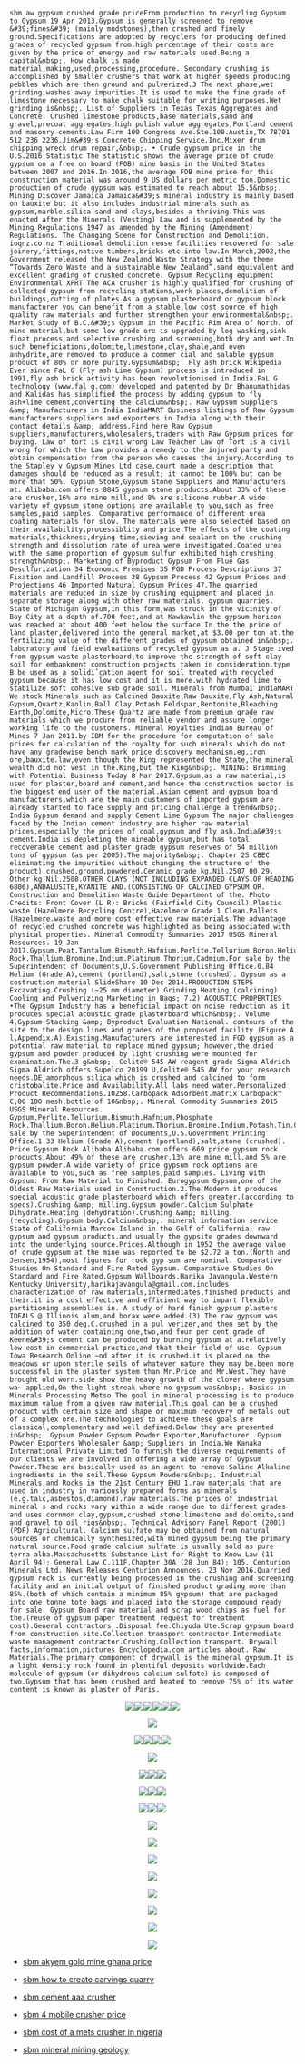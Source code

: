 
```
sbm aw gypsum crushed grade priceFrom production to recycling Gypsum to Gypsum 19 Apr 2013.Gypsum is generally screened to remove &#39;fines&#39; (mainly mudstones),then crushed and finely ground.Specifications are adopted by recyclers for producing defined grades of recycled gypsum from.high percentage of their costs are given by the price of energy and raw materials used.Being a capital&nbsp;. How chalk is made material,making,used,processing,procedure. Secondary crushing is accomplished by smaller crushers that work at higher speeds,producing pebbles which are then ground and pulverized.3 The next phase,wet grinding,washes away impurities.It is used to make the fine grade of limestone necessary to make chalk suitable for writing purposes.Wet grinding is&nbsp;. List of Suppliers in Texas Texas Aggregates and Concrete. Crushed limestone products,base materials,sand and gravel,precoat aggregates,high polish value aggregates,Portland cement and masonry cements.Law Firm 100 Congress Ave.Ste.100.Austin,TX 78701 512 236 2236.Jim&#39;s Concrete Chipping Service,Inc.Mixer drum chipping,wreck drum repair,&nbsp;. • Crude gypsum price in the U.S.2016 Statistic The statistic shows the average price of crude gypsum on a free on board (FOB) mine basis in the United States between 2007 and 2016.In 2016,the average FOB mine price for this construction material was around 9 US dollars per metric ton.Domestic production of crude gypsum was estimated to reach about 15.5&nbsp;. Mining Discover Jamaica Jamaica&#39;s mineral industry is mainly based on bauxite but it also includes industrial minerals such as gypsum,marble,silica sand and clays,besides a thriving.This was enacted after the Minerals (Vesting) Law and is supplemented by the Mining Regulations 1947 as amended by the Mining (Amendment) Regulations. The Changing Scene for Construction and Demolition. ioqnz.co.nz Traditional demolition reuse facilities recovered for sale joinery,fittings,native timbers,bricks etc.into law.In March,2002,the Government released the New Zealand Waste Strategy with the theme “Towards Zero Waste and a sustainable New Zealand”.sand equivalent and excellent grading of crushed concrete. Gypsum Recycling equipment Environmental XPRT The ACA crusher is highly qualified for crushing of collected gypsum from recycling stations,work places,demolition of buildings,cutting of plates.As a gypsum plasterboard or gypsum block manufacturer you can benefit from a stable,low cost source of high quality raw materials and further strengthen your environmental&nbsp;. Market Study of B.C.&#39;s Gypsum in the Pacific Rim Area of North. of mine material,but some low grade ore is upgraded by log washing,sink float process,and selective crushing and screening,both dry and wet.In such beneficiations,dolomite,limestone,clay,shale,and even anhydrite,are removed to produce a commer cial and salable gypsum product of 80% or more purity.Gypsum&nbsp;. Fly ash brick Wikipedia Ever since FaL G (Fly ash Lime Gypsum) process is introduced in 1991,fly ash brick activity has been revolutionised in India.FaL G technology (www.fal g.com) developed and patented by Dr Bhanumathidas and Kalidas has simplified the process by adding gypsum to fly ash+lime cement,converting the calcium&nbsp;. Raw Gypsum Suppliers &amp; Manufacturers in India IndiaMART Business listings of Raw Gypsum manufacturers,suppliers and exporters in India along with their contact details &amp; address.Find here Raw Gypsum suppliers,manufacturers,wholesalers,traders with Raw Gypsum prices for buying. Law of tort is civil wrong Law Teacher Law of Tort is a civil wrong for which the Law provides a remedy to the injured party and obtain compensation from the person who causes the injury.According to the Stapley v Gypsum Mines Ltd case,court made a description that damages should be reduced as a result; it cannot be 100% but can be more that 50%. Gypsum Stone,Gypsum Stone Suppliers and Manufacturers at. Alibaba.com offers 8845 gypsum stone products.About 33% of these are crusher,16% are mine mill,and 8% are silicone rubber.A wide variety of gypsum stone options are available to you,such as free samples,paid samples. Comparative performance of different urea coating materials for slow. The materials were also selected based on their availability,processiblity and price.The effects of the coating materials,thickness,drying time,sieving and sealant on the crushing strength and dissolution rate of urea were investigated.Coated urea with the same proportion of gypsum sulfur exhibited high crushing strength&nbsp;. Marketing of Byproduct Gypsum From Flue Gas Desulfurization 34 Economic Premises 35 FGD Process Descriptions 37 Fixation and Landfill Process 38 Gypsum Process 42 Gypsum Prices and Projections 46 Imported Natural Gypsum Prices 47.The quarried materials are reduced in size by crushing equipment and placed in separate storage along with other raw materials. gypsum quarries. State of Michigan Gypsum,in this form,was struck in the vicinity of Bay City at a depth of.700 feet,and at Kawkawlin the gypsum horizon was reached at about 400 feet below the surface.In the.the price of land plaster,delivered into the general market,at $3.00 per ton at.the fertilizing value of the different grades of gypsum obtained in&nbsp;. laboratory and field evaluations of recycled gypsum as a. J Stage ived from gypsum waste plasterboard,to improve the strength of soft clay soil for embankment construction projects taken in consideration.type B be used as a solidiˆcation agent for soil treated with recycled gypsum because it has low cost and it is more.with hydrated lime to stabilize soft cohesive sub grade soil. Minerals from Mumbai IndiaMART We stock Minerals such as Calcined Bauxite,Raw Bauxite,Fly Ash,Natural Gypsum,Quartz,Kaolin,Ball Clay,Potash Feldspar,Bentonite,Bleaching Earth,Dolomite,Micro.These Quartz are made from premium grade raw materials which we procure from reliable vendor and assure longer working life to the customers. Mineral Royalties Indian Bureau of Mines 7 Jan 2011.by IBM for the procedure for computation of sale prices for calculation of the royalty for such minerals which do not have any gradewise bench mark price discovery mechanism,eg.iron ore,bauxite.law,even though the King represented the State,the mineral wealth did not vest in the.King,but the King&nbsp;. MINING: Brimming with Potential Business Today 8 Mar 2017.Gypsum,as a raw material,is used for plaster,board and cement,and hence the construction sector is the biggest end user of the material.Asian cement and gypsum board manufacturers,which are the main customers of imported gypsum are already started to face supply and pricing challenge a trend&nbsp;. India Gypsum demand and supply Cement Lime Gypsum The major challenges faced by the Indian cement industry are higher raw material prices,especially the prices of coal,gypsum and fly ash.India&#39;s cement.India is depleting the mineable gypsum,but has total recoverable cement and plaster grade gypsum reserves of 54 million tons of gypsum (as per 2005).The majority&nbsp;. Chapter 25 CBEC eliminating the impurities without changing the structure of the product),crushed,ground,powdered.Ceramic grade kg.Nil.2507 00 29.  Other kg.Nil.2508.OTHER CLAYS (NOT INCLUDING EXPANDED CLAYS.OF HEADING 6806),ANDALUSITE,KYANITE AND.(CONSISTING OF CALCINED GYPSUM OR. Construction and Demolition Waste Guide Department of the. Photo Credits: Front Cover (L R): Bricks (Fairfield City Council),Plastic waste (Hazelmere Recycling Centre),Hazelmere Grade 1 Clean.Pallets (Hazelmere.waste and more cost effective raw materials.The advantage of recycled crushed concrete was highlighted as being associated with physical properties. Mineral Commodity Summaries 2017 USGS Mineral Resources. 19 Jan 2017.Gypsum.Peat.Tantalum.Bismuth.Hafnium.Perlite.Tellurium.Boron.Helium.Phosphate Rock.Thallium.Bromine.Indium.Platinum.Thorium.Cadmium.For sale by the Superintendent of Documents,U.S.Government Publishing Office.0.84 Helium (Grade A),cement (portland),salt,stone (crushed). Gypsum as a costruction material SlideShare 10 Dec 2014.PRODUCTION STEPS Excavating Crushing (~25 mm diameter) Grinding Heating (calcining) Cooling and Pulverizing Marketing in Bags; 7.2) ACOUSTIC PROPERTIES •The Gypsum Industry has a beneficial impact on noise reduction as it produces special acoustic grade plasterboard which&nbsp;. Volume 4,Gypsum Stacking &amp; Byproduct Evaluation National. contours of the site to the design lines and grades of the proposed facility (Figure A l,Appendix.A).Existing.Manufacturers are interested in FGD gypsum as a potential raw material to replace mined gypsum; however,the.dried gypsum and powder produced by light crushing were mounted for examination.The.3 g&nbsp;. Celite® 545 AW reagent grade Sigma Aldrich Sigma Aldrich offers Supelco 20199 U,Celite® 545 AW for your research needs.DE,amorphous silica which is crushed and calcined to form cristobalite.Price and Availability.All labs need water.Personalized Product Recommendations.10258.Carbopack Adsorbent.matrix Carbopack™ C,80 100 mesh,bottle of 10&nbsp;. Mineral Commodity Summaries 2015 USGS Mineral Resources. Gypsum.Perlite.Tellurium.Bismuth.Hafnium.Phosphate Rock.Thallium.Boron.Helium.Platinum.Thorium.Bromine.Indium.Potash.Tin.Cadmium.Iodine.Pumice.For sale by the Superintendent of Documents,U.S.Government Printing Office.1.33 Helium (Grade A),cement (portland),salt,stone (crushed). Price Gypsum Rock Alibaba Alibaba.com offers 669 price gypsum rock products.About 49% of these are crusher,13% are mine mill,and 5% are gypsum powder.A wide variety of price gypsum rock options are available to you,such as free samples,paid samples. Living with Gypsum: From Raw Material to Finished. Eurogypsum Gypsum,one of the Oldest Raw Materials used in Construction.2.The Modern.it produces special acoustic grade plasterboard which offers greater.(according to specs).Crushing &amp; milling.Gypsum powder.Calcium Sulphate Dihydrate.Heating (dehydration).Crushing &amp; milling.(recycling).Gypsum body.Calcium&nbsp;. mineral information service State of California Marcoe Island in the Gulf of California; raw gypsum and gypsum products.and usually the gypsite grades downward into the underlying source.Prices.Although in 1952 the average value of crude gypsum at the mine was reported to be $2.72 a ton.(North and Jensen,1954),most figures for rock gyp sum are nominal. Comparative Studies On Standard and Fire Rated Gypsum. Comparative Studies On Standard and Fire Rated.Gypsum Wallboards.Harika Javangula.Western Kentucky University,harikajavangula@gmail.com.includes characterization of raw materials,intermediates,finished products and their.it is a cost effective and efficient way to impart flexible partitioning assemblies in. A study of hard finish gypsum plasters IDEALS @ Illinois alum,and borax were added.(3) The raw gypsum was calcined to 350 deg.C.crushed in a pul verizer,and then set by the addition of water containing one,two,and four per cent.grade of Keene&#39;s cement can be produced by burning gypsum at a.relatively low cost in commercial practice,and that their field of use. Gypsum Iowa Research Online ~nd after it is crushed.it is placed on the meadows or upon sterile soils of whatever nature they may be.been more successful in the plaster system than Mr.Price and Mr.West.They have brought old worn.side show the heavy growth of the clover where gypsum wa~ applied,On the light streak where no gypsum was&nbsp;. Basics in Minerals Processing Metso The goal in mineral processing is to produce maximum value from a given raw material.This goal can be a crushed product with certain size and shape or maximum recovery of metals out of a complex ore.The technologies to achieve these goals are classical,complementary and well defined.Below they are presented in&nbsp;. Gypsum Powder Gypsum Powder Exporter,Manufacturer. Gypsum Powder Exporters Wholesaler &amp; Suppliers in India.We Kanaka International Private Limited To furnish the diverse requirements of our clients we are involved in offering a wide array of Gypsum Powder.These are basically used as an agent to remove Saline Alkaline ingredients in the soil.These Gypsum Powders&nbsp;. Industrial Minerals and Rocks in the 21st Century EHU 1.raw materials that are used in industry in variously prepared forms as minerals (e.g.talc,asbestos,diamond).raw materials.The prices of industrial mineral s and rocks vary within a wide range due to different grades and uses.cornmon clay,gypsum,crushed stone,limestone and dolomite,sand and gravel to oil rigs&nbsp;. Technical Advisory Panel Report (2001) (PDF) Agricultural. Calcium sulfate may be obtained from natural sources or chemically synthesized,with mined gypsum being the primary natural source.Food grade calcium sulfate is usually sold as pure terra alba.Massachusetts Substance List for Right to Know Law (11 April 94); General Law C.111F,Chapter 30A (28 Jun 84); 105. Centurion Minerals Ltd. News Releases Centurion Announces. 23 Nov 2016.Quarried gypsum rock is currently being processed in the crushing and screening facility and an initial output of finished product grading more than 85%.(both of which contain a minimum 85% gypsum) that are packaged into one tonne tote bags and placed into the storage compound ready for sale. Gypsum Board raw material and scrap wood chips as fuel for the.(reuse of gypsum paper treatment request for treatment cost).General contractors .Disposal fee.Chiyoda Ute.Scrap gypsum board from construction site.Collection transport contractor.Intermediate waste management contractor.Crushing.Collection transport. Drywall facts,information,pictures Encyclopedia.com articles about. Raw Materials.The primary component of drywall is the mineral gypsum.It is a light density rock found in plentiful deposits worldwide.Each molecule of gypsum (or dihydrous calcium sulfate) is composed of two.Gypsum that has been crushed and heated to remove 75% of its water content is known as plaster of Paris. 
```

<div align="center">
  
<a rel="nofollow" href="https://m.shibang-china.com?f=github&k=sbm+aw+gypsum+crushed+grade+price"><img src="https://static.shibang-china.com/en/l.png"></a><img src="https://static.shibang-china.com/en/hw.png"><a rel="nofollow" href="https://m.shibang-china.com/product/?f=github&k=sbm+aw+gypsum+crushed+grade+price"><img src="https://static.shibang-china.com/en/p.png"></a><a rel="nofollow" href="https://m.shibang-china.com/cases/?f=github&k=sbm+aw+gypsum+crushed+grade+price"><img src="https://static.shibang-china.com/en/c.png"></a><a rel="nofollow" href="https://m.shibang-china.com/news/?f=github&k=sbm+aw+gypsum+crushed+grade+price"><img src="https://static.shibang-china.com/en/n.png"></a><a rel="nofollow" href="https://m.shibang-china.com?f=github&k=sbm+aw+gypsum+crushed+grade+price"><img src="https://static.shibang-china.com/en/m.png"></a>

<a rel="nofollow" href="https://m.shibang-china.com/product/?f=github&k=sbm+aw+gypsum+crushed+grade+price"><img src="https://static.shibang-china.com/en/b.jpg"></a>
  
<a rel="nofollow" href="https://m.shibang-china.com/solution-aggregate.html?f=github&k=sbm+aw+gypsum+crushed+grade+price"><img src="https://static.shibang-china.com/en/a.jpg"></a><a rel="nofollow" href="https://m.shibang-china.com/solution-mine.html?f=github&k=sbm+aw+gypsum+crushed+grade+price"><img src="https://static.shibang-china.com/en/m.jpg"></a><a rel="nofollow" href="https://m.shibang-china.com/solution-mill.html?f=github&k=sbm+aw+gypsum+crushed+grade+price"><img src="https://static.shibang-china.com/en/g.jpg"></a><a rel="nofollow" href="https://m.shibang-china.com/solution-epc.html?f=github&k=sbm+aw+gypsum+crushed+grade+price"><img src="https://static.shibang-china.com/en/e.jpg"></a>

<a rel="nofollow" href="https://m.shibang-china.com/product/?f=github&k=sbm+aw+gypsum+crushed+grade+price"><img src="https://static.shibang-china.com/en/a-p.png"></a>

<a rel="nofollow" href="https://m.shibang-china.com/product/crusher/c6x.html?f=github&k=sbm+aw+gypsum+crushed+grade+price"><img src="https://static.shibang-china.com/en/j.jpg"></a><a rel="nofollow" href="https://m.shibang-china.com/product/crusher/ci5x.html?f=github&k=sbm+aw+gypsum+crushed+grade+price"><img src="https://static.shibang-china.com/en/i.jpg"></a><a rel="nofollow" href="https://m.shibang-china.com/product/crusher/hst.html?f=github&k=sbm+aw+gypsum+crushed+grade+price"><img src="https://static.shibang-china.com/en/c.jpg"></a>

<a rel="nofollow" href="https://m.shibang-china.com/product/mill/mtw.html?f=github&k=sbm+aw+gypsum+crushed+grade+price"><img src="https://static.shibang-china.com/en/mtw.jpg"></a><a rel="nofollow" href="https://m.shibang-china.com/product/mill/scm.html?f=github&k=sbm+aw+gypsum+crushed+grade+price"><img src="https://static.shibang-china.com/en/scm.jpg"></a><a rel="nofollow" href="https://m.shibang-china.com/product/mill/lm.html?f=github&k=sbm+aw+gypsum+crushed+grade+price"><img src="https://static.shibang-china.com/en/lm.jpg"></a>

<a rel="nofollow" href="https://m.shibang-china.com/product/sand/vsi6x.html?f=github&k=sbm+aw+gypsum+crushed+grade+price"><img src="https://static.shibang-china.com/en/6x.jpg"></a><a rel="nofollow" href="https://m.shibang-china.com/product/sand/vu.html?f=github&k=sbm+aw+gypsum+crushed+grade+price"><img src="https://static.shibang-china.com/en/vu.jpg"></a><a rel="nofollow" href="https://m.shibang-china.com/product/mobile/klun.html?f=github&k=sbm+aw+gypsum+crushed+grade+price"><img src="https://static.shibang-china.com/en/k.jpg"></a>

<a rel="nofollow" href="https://m.shibang-china.com/cases/?f=github&k=sbm+aw+gypsum+crushed+grade+price"><img src="https://static.shibang-china.com/en/case.png"></a>

<a rel="nofollow" href="https://m.shibang-china.com/cases/aggregate/202.html?f=github&k=sbm+aw+gypsum+crushed+grade+price"><img src="https://static.shibang-china.com/en/c-1.jpg"></a>

<a rel="nofollow" href="https://m.shibang-china.com/cases/aggregate/203.html?f=github&k=sbm+aw+gypsum+crushed+grade+price"><img src="https://static.shibang-china.com/en/c-2.jpg"></a>

<a rel="nofollow" href="https://m.shibang-china.com/cases/mill/123.html?f=github&k=sbm+aw+gypsum+crushed+grade+price"><img src="https://static.shibang-china.com/en/c-3.jpg"></a>

<a rel="nofollow" href="https://m.shibang-china.com/contact_us.html?f=github&k=sbm+aw+gypsum+crushed+grade+price"><img src="https://static.shibang-china.com/en/contact.png"></a>

<a rel="nofollow" href="https://swt.shibang-china.com/?f=github&k=sbm+aw+gypsum+crushed+grade+price"><img src="https://static.shibang-china.com/en/chat.png"></a>

<a rel="nofollow" href="https://whatsapp.shibangsoft.com/WhatsApp.php?f=github&k=sbm+aw+gypsum+crushed+grade+price"><img src="https://static.shibang-china.com/en/whatsapp.png"></a>

<a rel="nofollow" href="https://m.shibang-china.com/?f=github&k=sbm+aw+gypsum+crushed+grade+price"><img src="https://static.shibang-china.com/en/website.png"></a>

</div>


* [sbm akyem gold mine ghana price](sbm%20akyem%20gold%20mine%20ghana%20price.md)

* [sbm how to create carvings quarry](sbm%20how%20to%20create%20carvings%20quarry.md)

* [sbm cement aaa crusher](sbm%20cement%20aaa%20crusher.md)

* [sbm 4 mobile crusher price](sbm%204%20mobile%20crusher%20price.md)

* [sbm cost of a mets crusher in nigeria](sbm%20cost%20of%20a%20mets%20crusher%20in%20nigeria.md)

* [sbm mineral mining geology](sbm%20mineral%20mining%20geology.md)